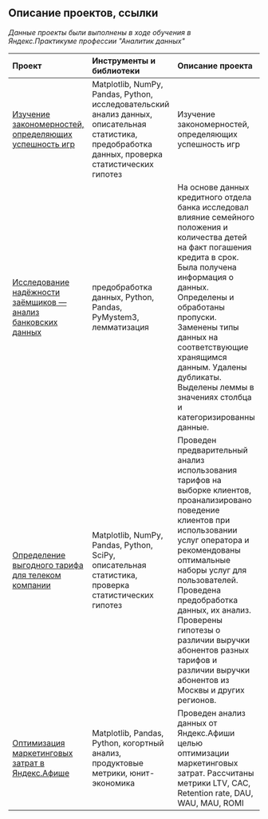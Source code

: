 ## Описание проектов, ссылки

*Данные проекты были выполнены в ходе обучения в Яндекс.Практикуме профессии "Аналитик данных"*

| Проект | Инструменты и библиотеки | Описание проекта |
| :-------------------- | :--------------------- |:---------------------------|
| [Изучение закономерностей, определяющих успешность игр](https://github.com/wonderland5577/show_projects/tree/main/Comp_games) | Matplotlib, NumPy, Pandas, Python, исследовательский анализ данных, описательная статистика, предобработка данных, проверка статистических гипотез | Изучение закономерностей, определяющих успешность игр | Выявлены параметры, определяющие успешность игры в разных регионах мира. На основании этого подготовлен отчет для магазина компьютерных игр для планирования рекламных кампаний. Проведена предобработка данных, анализ. Выбран актуальный период для анализа. Составлены портреты пользователей каждого региона. Проверены гипотезы: средние пользовательские рейтинги платформ Xbox One и PC одинаковые; средние пользовательские рейтинги жанров Action и Sports разные. При анализе использовал критерий Стьюдента для независимых выборок. |
| [Исследование надёжности заёмщиков — анализ банковских данных](https://github.com/wonderland5577/show_projects/tree/main/Nadezhnost_zaemshikov) | предобработка данных, Python, Pandas, PyMystem3, лемматизация |На основе данных кредитного отдела банка исследовал влияние семейного положения и количества детей на факт погашения кредита в срок. Была получена информация о данных. Определены и обработаны пропуски. Заменены типы данных на соответствующие хранящимся данным. Удалены дубликаты. Выделены леммы в значениях столбца и категоризированны данные.|
| [Определение выгодного тарифа для телеком компании](https://github.com/wonderland5577/show_projects/tree/main/Telecom_project) | Matplotlib, NumPy, Pandas, Python, SciPy, описательная статистика, проверка статистических гипотез | Проведен предварительный анализ использования тарифов на выборке клиентов, проанализировано поведение клиентов при использовании услуг оператора и рекомендованы оптимальные наборы услуг для пользователей. Проведена предобработка данных, их анализ. Проверены гипотезы о различии выручки абонентов разных тарифов и различии выручки абонентов из Москвы и других регионов. |
| [Оптимизация маркетинговых затрат в Яндекс.Афише](https://github.com/wonderland5577/show_projects/tree/main/Yandex.Afisha_metrics) | Matplotlib, Pandas, Python, когортный анализ, продуктовые метрики, юнит-экономика | Проведен анализ данных от Яндекс.Афиши целью оптимизации маркетинговых затрат. Рассчитаны метрики LTV, CAC, Retention rate, DAU, WAU, MAU, ROMI |
